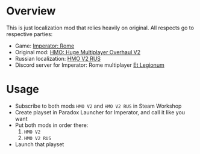 # Overview

This is just localization mod that relies heavily on original. All respects go to respective parties:

* Game: [Imperator: Rome](https://store.steampowered.com/app/859580/Imperator_Rome/)
* Original mod: [HMO: Huge Multiplayer Overhaul V2](https://steamcommunity.com/sharedfiles/filedetails/?id=2723164890)
* Russian localization: [HMO V2 RUS](https://steamcommunity.com/sharedfiles/filedetails/?id=3053898244)
* Discord server for Imperator: Rome multiplayer [Et Legionum](https://discord.gg/9CshmKM6CM)

# Usage

* Subscribe to both mods `HMO V2` and `HMO V2 RUS` in Steam Workshop
* Create playset in Paradox Launcher for Imperator, and call it like you want
* Put both mods in order there:
	1. `HMO V2`
	2. `HMO V2 RUS`
* Launch that playset
